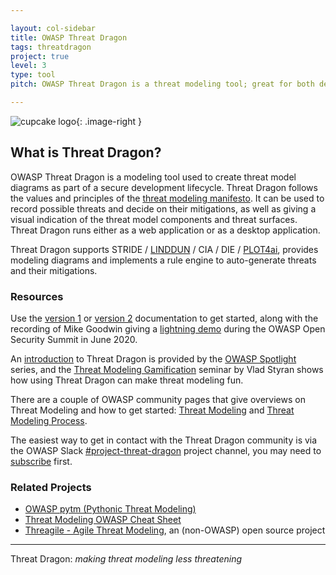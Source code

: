 ```yaml
---

layout: col-sidebar
title: OWASP Threat Dragon
tags: threatdragon
project: true
level: 3
type: tool
pitch: OWASP Threat Dragon is a threat modeling tool; great for both developers and defenders alike. Use on your desktop or as a web application.

---
```


<style type="text/css">
.image-right {
  display: block;
  margin-left: auto;
  margin-right: auto;
  float: right;
}
</style>

![cupcake logo](/assets/images/cupcake-256x256.png){: .image-right }

## What is Threat Dragon?

OWASP Threat Dragon is a modeling tool used to create threat model diagrams as part of a secure development lifecycle.
Threat Dragon follows the values and principles of the [threat modeling manifesto][manifesto].
It can be used to record possible threats and decide on their mitigations, as well as giving a visual indication
of the threat model components and threat surfaces.
Threat Dragon runs either as a web application or as a desktop application.

Threat Dragon supports STRIDE / [LINDDUN](https://www.linddun.org/) / CIA / DIE / [PLOT4ai](https://plot4.ai/),
provides modeling diagrams and implements a rule engine to auto-generate threats and their mitigations.

### Resources

Use the [version 1][docs-1] or [version 2][docs-2] documentation to get started,
along with the recording of Mike Goodwin giving a [lightning demo][demo]
during the OWASP Open Security Summit in June 2020.

An [introduction](https://www.youtube.com/watch?v=hUOAoc6QGJo) to Threat Dragon is provided by
the [OWASP Spotlight](https://www.youtube.com/playlist?list=PLUKo5k_oSrfOTl27gUmk2o-NBKvkTGw0T) series,
and the [Threat Modeling Gamification](https://www.youtube.com/watch?v=u2tmLrwv-nc) seminar by Vlad Styran
shows how using Threat Dragon can make threat modeling fun.

There are a couple of OWASP community pages that give overviews on Threat Modeling and how to get started:
[Threat Modeling](https://owasp.org/www-community/Threat_Modeling)
and [Threat Modeling Process](https://owasp.org/www-community/Threat_Modeling_Process).

The easiest way to get in contact with the Threat Dragon community is via the OWASP Slack
[#project-threat-dragon](https://owasp.slack.com/messages/CURE8PQ68) project channel,
you may need to [subscribe](https://owasp.org/slack/invite) first.

### Related Projects

* [OWASP pytm (Pythonic Threat Modeling)][pytm]
* [Threat Modeling OWASP Cheat Sheet][tmcs]
* [Threagile - Agile Threat Modeling][threagile], an (non-OWASP) open source project

----

Threat Dragon: _making threat modeling less threatening_

[demo]: https://youtu.be/n6JGcZGFq5o
[docs-1]: https://owasp.org/www-project-threat-dragon/docs-1/
[docs-2]: https://www.threatdragon.com/docs/
[manifesto]: https://www.threatmodelingmanifesto.org/
[pytm]: https://owasp.org/www-project-pytm/
[threagile]: https://threagile.io
[tmcs]: https://cheatsheetseries.owasp.org/cheatsheets/Threat_Modeling_Cheat_Sheet.html

